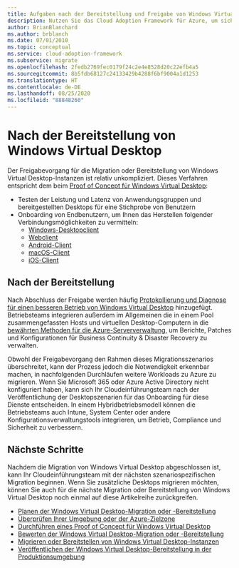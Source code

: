 ```yaml
---
title: Aufgaben nach der Bereitstellung und Freigabe von Windows Virtual Desktop
description: Nutzen Sie das Cloud Adoption Framework für Azure, um sich mit bewährten Methoden für die Windows Virtual Desktop-Migration vertraut zu machen, mit denen Sie die Komplexität verringern und den Migrationsprozess standardisieren können.
author: BrianBlanchard
ms.author: brblanch
ms.date: 07/01/2010
ms.topic: conceptual
ms.service: cloud-adoption-framework
ms.subservice: migrate
ms.openlocfilehash: 2fedb2769fec0179f24c2e4e8528d20c22efb4a5
ms.sourcegitcommit: 8b5fdb68127c24133429b4288f6bf9004a1d1253
ms.translationtype: HT
ms.contentlocale: de-DE
ms.lasthandoff: 08/25/2020
ms.locfileid: "88848260"
---
```

# <a name="windows-virtual-desktop-post-deployment"></a>Nach der Bereitstellung von Windows Virtual Desktop

Der Freigabevorgang für die Migration oder Bereitstellung von Windows Virtual Desktop-Instanzen ist relativ unkompliziert. Dieses Verfahren entspricht dem beim [Proof of Concept für Windows Virtual Desktop](./proof-of-concept.md):

- Testen der Leistung und Latenz von Anwendungsgruppen und bereitgestellten Desktops für eine Stichprobe von Benutzern
- Onboarding von Endbenutzern, um Ihnen das Herstellen folgender Verbindungsmöglichkeiten zu vermitteln:
  - [Windows-Desktopclient](/azure/virtual-desktop/connect-windows-7-and-10)
  - [Webclient](/azure/virtual-desktop/connect-web)
  - [Android-Client](/azure/virtual-desktop/connect-android)
  - [macOS-Client](/azure/virtual-desktop/connect-macos)
  - [iOS-Client](/azure/virtual-desktop/connect-ios)

## <a name="post-deployment"></a>Nach der Bereitstellung

Nach Abschluss der Freigabe werden häufig [Protokollierung und Diagnose für einen besseren Betrieb von Windows Virtual Desktop](/azure/virtual-desktop/diagnostics-log-analytics#push-diagnostics-data-to-your-workspace) hinzugefügt. Betriebsteams integrieren außerdem im Allgemeinen die in einem Pool zusammengefassten Hosts und virtuellen Desktop-Computern in die [bewährten Methoden für die Azure-Serververwaltung](../../manage/azure-server-management/index.md), um Berichte, Patches und Konfigurationen für Business Continuity & Disaster Recovery zu verwalten.

Obwohl der Freigabevorgang den Rahmen dieses Migrationsszenarios überschreitet, kann der Prozess jedoch die Notwendigkeit erkennbar machen, in nachfolgenden Durchläufen weitere Workloads zu Azure zu migrieren. Wenn Sie Microsoft 365 oder Azure Active Directory nicht konfiguriert haben, kann sich Ihr Cloudeinführungsteam nach der Veröffentlichung der Desktopszenarien für das Onboarding für diese Dienste entscheiden. In einem Hybridbetriebsmodell können die Betriebsteams auch Intune, System Center oder andere Konfigurationsverwaltungstools integrieren, um Betrieb, Compliance und Sicherheit zu verbessern.

## <a name="next-steps"></a>Nächste Schritte

Nachdem die Migration von Windows Virtual Desktop abgeschlossen ist, kann Ihr Cloudeinführungsteam mit der nächsten szenariospezifischen Migration beginnen. Wenn Sie zusätzliche Desktops migrieren möchten, können Sie auch für die nächste Migration oder Bereitstellung von Windows Virtual Desktop noch einmal auf diese Artikelreihe zurückgreifen.

- [Planen der Windows Virtual Desktop-Migration oder -Bereitstellung](./plan.md)
- [Überprüfen Ihrer Umgebung oder der Azure-Zielzone](./ready.md)
- [Durchführen eines Proof of Concept für Windows Virtual Desktop](./proof-of-concept.md)
- [Bewerten der Windows Virtual Desktop-Migration oder -Bereitstellung](./migrate-assess.md)
- [Migrieren oder Bereitstellen von Windows Virtual Desktop-Instanzen](./migrate-deploy.md)
- [Veröffentlichen der Windows Virtual Desktop-Bereitstellung in der Produktionsumgebung](./migrate-release.md)
